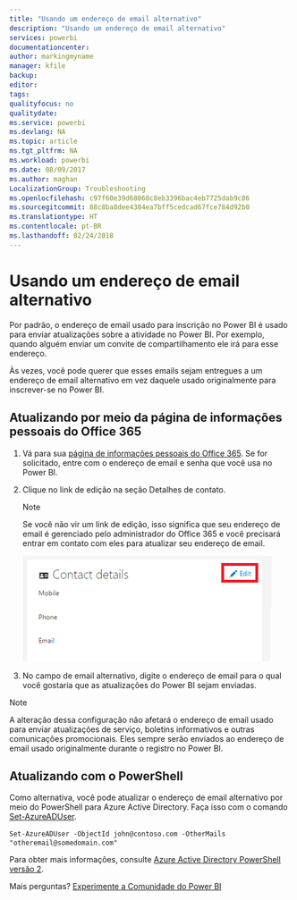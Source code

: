 ```yaml
---
title: "Usando um endereço de email alternativo"
description: "Usando um endereço de email alternativo"
services: powerbi
documentationcenter: 
author: markingmyname
manager: kfile
backup: 
editor: 
tags: 
qualityfocus: no
qualitydate: 
ms.service: powerbi
ms.devlang: NA
ms.topic: article
ms.tgt_pltfrm: NA
ms.workload: powerbi
ms.date: 08/09/2017
ms.author: maghan
LocalizationGroup: Troubleshooting
ms.openlocfilehash: c97f60e39d68060c8eb3396bac4eb7725dab9c86
ms.sourcegitcommit: 88c8ba8dee4384ea7bff5cedcad67fce784d92b0
ms.translationtype: HT
ms.contentlocale: pt-BR
ms.lasthandoff: 02/24/2018
---
```

# <a name="using-an-alternate-email-address"></a>Usando um endereço de email alternativo
Por padrão, o endereço de email usado para inscrição no Power BI é usado para enviar atualizações sobre a atividade no Power BI.  Por exemplo, quando alguém enviar um convite de compartilhamento ele irá para esse endereço.

Às vezes, você pode querer que esses emails sejam entregues a um endereço de email alternativo em vez daquele usado originalmente para inscrever-se no Power BI.

## <a name="updating-through-office-365-personal-info-page"></a>Atualizando por meio da página de informações pessoais do Office 365
1. Vá para sua [página de informações pessoais do Office 365](https://portal.office.com/account/#personalinfo).  Se for solicitado, entre com o endereço de email e senha que você usa no Power BI.
2. Clique no link de edição na seção Detalhes de contato.  
   
   > [!NOTE]
   > Se você não vir um link de edição, isso significa que seu endereço de email é gerenciado pelo administrador do Office 365 e você precisará entrar em contato com eles para atualizar seu endereço de email.
   > 
   > 
   
   ![](media/service-admin-alternate-email-address-for-power-bi/contact-details.png)
3. No campo de email alternativo, digite o endereço de email para o qual você gostaria que as atualizações do Power BI sejam enviadas.

> [!NOTE]
> A alteração dessa configuração não afetará o endereço de email usado para enviar atualizações de serviço, boletins informativos e outras comunicações promocionais.  Eles sempre serão enviados ao endereço de email usado originalmente durante o registro no Power BI.
> 
> 

## <a name="updating-with-powershell"></a>Atualizando com o PowerShell
Como alternativa, você pode atualizar o endereço de email alternativo por meio do PowerShell para Azure Active Directory. Faça isso com o comando [Set-AzureADUser](https://docs.microsoft.com/powershell/module/azuread/set-azureaduser).

```
Set-AzureADUser -ObjectId john@contoso.com -OtherMails "otheremail@somedomain.com"
```

Para obter mais informações, consulte [Azure Active Directory PowerShell versão 2](https://docs.microsoft.com/powershell/azure/active-directory/install-adv2).

Mais perguntas? [Experimente a Comunidade do Power BI](http://community.powerbi.com/)

